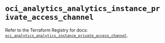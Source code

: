 # `oci_analytics_analytics_instance_private_access_channel`

Refer to the Terraform Registry for docs: [`oci_analytics_analytics_instance_private_access_channel`](https://registry.terraform.io/providers/oracle/oci/6.18.0/docs/resources/analytics_analytics_instance_private_access_channel).

